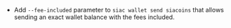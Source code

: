  - Add `--fee-included` parameter to `siac wallet send siacoins` that allows
   sending an exact wallet balance with the fees included.
